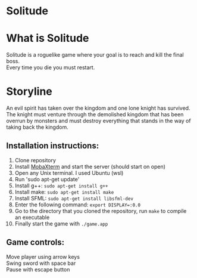 # Solitude

# What is Solitude

Solitude is a roguelike game where your goal is to reach and kill the final boss.\
Every time you die you must restart.

# Storyline

An evil spirit has taken over the kingdom and one lone knight has survived. The knight must venture through the demolished kingdom that has been overrun by monsters and must destroy everything that stands in the way of taking back the kingdom. 

## Installation instructions:

1. Clone repository
1. Install [MobaXterm](https://mobaxterm.mobatek.net/download-home-edition.html) and start the server (should start on open)
2. Open any Unix terminal. I used Ubuntu (wsl)
3. Run 'sudo apt-get update'
4. Install g++: `sudo apt-get install g++`
5. Install make: `sudo apt-get install make`
6. Install SFML: `sudo apt-get install libsfml-dev`
7. Enter the following command: `export DISPLAY=:0.0`
8. Go to the directory that you cloned the repository, run `make` to compile an executable
10. Finally start the game with `./game.app`

## Game controls:

Move player using arrow keys\
Swing sword with space bar\
Pause with escape button

